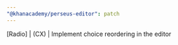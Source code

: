 ```yaml
---
"@khanacademy/perseus-editor": patch
---
```


[Radio] | (CX) | Implement choice reordering in the editor
